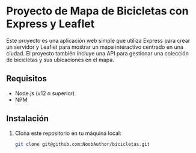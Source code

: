 # Proyecto de Mapa de Bicicletas con Express y Leaflet

Este proyecto es una aplicación web simple que utiliza Express para crear un servidor y Leaflet para mostrar un mapa interactivo centrado en una ciudad. El proyecto también incluye una API para gestionar una colección de bicicletas y sus ubicaciones en el mapa.

## Requisitos

- Node.js (v12 o superior)
- NPM

## Instalación

1. Clona este repositorio en tu máquina local:
   ```bash
   git clone git@github.com:NoobAuthor/bicicletas.git
   ```
